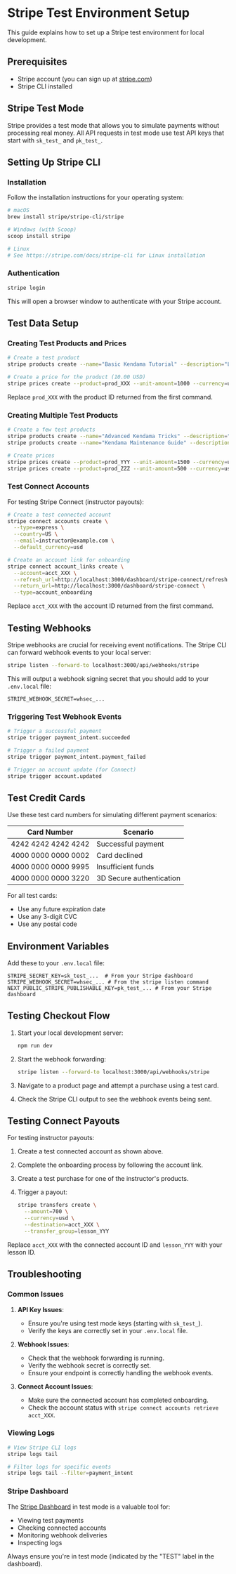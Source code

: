 # Stripe Test Environment Setup

This guide explains how to set up a Stripe test environment for local development.

## Prerequisites

- Stripe account (you can sign up at [stripe.com](https://stripe.com))
- Stripe CLI installed

## Stripe Test Mode

Stripe provides a test mode that allows you to simulate payments without processing real money. All API requests in test mode use test API keys that start with `sk_test_` and `pk_test_`.

## Setting Up Stripe CLI

### Installation

Follow the installation instructions for your operating system:

```bash
# macOS
brew install stripe/stripe-cli/stripe

# Windows (with Scoop)
scoop install stripe

# Linux
# See https://stripe.com/docs/stripe-cli for Linux installation
```

### Authentication

```bash
stripe login
```

This will open a browser window to authenticate with your Stripe account.

## Test Data Setup

### Creating Test Products and Prices

```bash
# Create a test product
stripe products create --name="Basic Kendama Tutorial" --description="Learn the basics of kendama"

# Create a price for the product (10.00 USD)
stripe prices create --product=prod_XXX --unit-amount=1000 --currency=usd
```

Replace `prod_XXX` with the product ID returned from the first command.

### Creating Multiple Test Products

```bash
# Create a few test products
stripe products create --name="Advanced Kendama Tricks" --description="Master advanced kendama techniques"
stripe products create --name="Kendama Maintenance Guide" --description="Learn how to care for your kendama"

# Create prices
stripe prices create --product=prod_YYY --unit-amount=1500 --currency=usd
stripe prices create --product=prod_ZZZ --unit-amount=500 --currency=usd
```

### Test Connect Accounts

For testing Stripe Connect (instructor payouts):

```bash
# Create a test connected account
stripe connect accounts create \
  --type=express \
  --country=US \
  --email=instructor@example.com \
  --default_currency=usd

# Create an account link for onboarding
stripe connect account_links create \
  --account=acct_XXX \
  --refresh_url=http://localhost:3000/dashboard/stripe-connect/refresh \
  --return_url=http://localhost:3000/dashboard/stripe-connect \
  --type=account_onboarding
```

Replace `acct_XXX` with the account ID returned from the first command.

## Testing Webhooks

Stripe webhooks are crucial for receiving event notifications. The Stripe CLI can forward webhook events to your local server:

```bash
stripe listen --forward-to localhost:3000/api/webhooks/stripe
```

This will output a webhook signing secret that you should add to your `.env.local` file:

```
STRIPE_WEBHOOK_SECRET=whsec_...
```

### Triggering Test Webhook Events

```bash
# Trigger a successful payment
stripe trigger payment_intent.succeeded

# Trigger a failed payment
stripe trigger payment_intent.payment_failed

# Trigger an account update (for Connect)
stripe trigger account.updated
```

## Test Credit Cards

Use these test card numbers for simulating different payment scenarios:

| Card Number           | Scenario                |
|-----------------------|-------------------------|
| 4242 4242 4242 4242   | Successful payment      |
| 4000 0000 0000 0002   | Card declined           |
| 4000 0000 0000 9995   | Insufficient funds      |
| 4000 0000 0000 3220   | 3D Secure authentication|

For all test cards:
- Use any future expiration date
- Use any 3-digit CVC
- Use any postal code

## Environment Variables

Add these to your `.env.local` file:

```
STRIPE_SECRET_KEY=sk_test_...  # From your Stripe dashboard
STRIPE_WEBHOOK_SECRET=whsec_... # From the stripe listen command
NEXT_PUBLIC_STRIPE_PUBLISHABLE_KEY=pk_test_... # From your Stripe dashboard
```

## Testing Checkout Flow

1. Start your local development server:
   ```bash
   npm run dev
   ```

2. Start the webhook forwarding:
   ```bash
   stripe listen --forward-to localhost:3000/api/webhooks/stripe
   ```

3. Navigate to a product page and attempt a purchase using a test card.

4. Check the Stripe CLI output to see the webhook events being sent.

## Testing Connect Payouts

For testing instructor payouts:

1. Create a test connected account as shown above.

2. Complete the onboarding process by following the account link.

3. Create a test purchase for one of the instructor's products.

4. Trigger a payout:
   ```bash
   stripe transfers create \
     --amount=700 \
     --currency=usd \
     --destination=acct_XXX \
     --transfer_group=lesson_YYY
   ```

Replace `acct_XXX` with the connected account ID and `lesson_YYY` with your lesson ID.

## Troubleshooting

### Common Issues

1. **API Key Issues**:
   - Ensure you're using test mode keys (starting with `sk_test_`).
   - Verify the keys are correctly set in your `.env.local` file.

2. **Webhook Issues**:
   - Check that the webhook forwarding is running.
   - Verify the webhook secret is correctly set.
   - Ensure your endpoint is correctly handling the webhook events.

3. **Connect Account Issues**:
   - Make sure the connected account has completed onboarding.
   - Check the account status with `stripe connect accounts retrieve acct_XXX`.

### Viewing Logs

```bash
# View Stripe CLI logs
stripe logs tail

# Filter logs for specific events
stripe logs tail --filter=payment_intent
```

### Stripe Dashboard

The [Stripe Dashboard](https://dashboard.stripe.com/test/dashboard) in test mode is a valuable tool for:
- Viewing test payments
- Checking connected accounts
- Monitoring webhook deliveries
- Inspecting logs

Always ensure you're in test mode (indicated by the "TEST" label in the dashboard).
